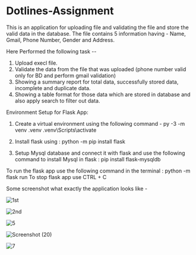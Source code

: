 # Dotlines-Assignment

This is an application for uploading file and validating the file and store the valid data in the database.
The file contains 5 information having - Name, Gmail, Phone Number, Gender and Address.

Here Performed the following task -- 
1. Upload execl file.
2. Validate the data from the file that was uploaded (phone number valid only for BD and perform gmail validation)
3. Showing a summary report for total data, successfully stored data, incomplete and duplicate data.
4. Showing a table format for those data which are stored in database and also apply search to filter out data.

Environment Setup for Flask App:

1. Create a virtual environment using the following command - 
   py -3 -m venv .venv
  .venv\Scripts\activate
  
2. Install flask using : python -m pip install flask
3. Setup Mysql database and connect it with flask and use the following command to install Mysql in flask : pip install flask-mysqldb

To run the flask app use the following command in the terminal : python -m flask run 
To stop flask app use CTRL + C


Some screenshot what exactly the application looks like - 

![1st](https://user-images.githubusercontent.com/88210205/229893084-55ac9e38-705f-4de3-907d-59f5a481ee91.PNG)


![2nd](https://user-images.githubusercontent.com/88210205/229893142-588dd027-ecba-4e16-981d-a0b78400a682.PNG)


![5](https://user-images.githubusercontent.com/88210205/229893207-6b5141c2-6bb8-4ec1-b1b1-149b4f58d0b3.PNG)


![Screenshot (20)](https://user-images.githubusercontent.com/88210205/229893290-b7d0b160-b7c4-448e-aa17-e600b841ee50.png)


![7](https://user-images.githubusercontent.com/88210205/229893376-38d97356-d670-4efb-a638-329025ee3e01.png)
